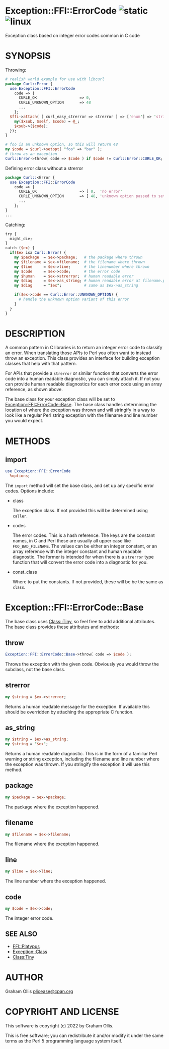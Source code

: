 # Exception::FFI::ErrorCode ![static](https://github.com/PerlFFI/Exception-FFI-ErrorCode/workflows/static/badge.svg) ![linux](https://github.com/PerlFFI/Exception-FFI-ErrorCode/workflows/linux/badge.svg)

Exception class based on integer error codes common in C code

# SYNOPSIS

Throwing:

```perl
# realish world example for use with libcurl
package Curl::Error {
  use Exception::FFI::ErrorCode
    code => {
      CURLE_OK                   => 0,
      CURLE_UNKNOWN_OPTION       => 48
      ...
    };
  $ffi->attach( [ curl_easy_strerror => strerror ] => ['enum'] => 'string' => sub {
    my($xsub, $self, $code) = @_;
    $xsub->($code);
  });
}

# foo is an unknown option, so this will return 48
my $code = $curl->setopt( "foo" => "bar" );
# throw as an exception
Curl::Error->throw( code => $code ) if $code != Curl::Error::CURLE_OK;
```

Defining error class without a strerror

```perl
package Curl::<Error {
  use Exception::FFI::ErrorCode
    code => {
      CURLE_OK                   => [ 0,  'no error'                        ],
      CURLE_UNKNOWN_OPTION       => [ 48, 'unknown option passed to setopt' ],
      ...
    };
}
...
```

Catching:

```perl
try {
  might_die;
}
catch ($ex) {
  if($ex isa Curl::Error) {
    my $package  = $ex->package;   # the package where thrown
    my $filename = $ex->filename;  # the filename where thrown
    my $line     = $ex->line;      # the linenumber where thrown
    my $code     = $ex->code;      # the error code
    my $human    = $ex->strerror;  # human readable error
    my $diag     = $ex->as_string; # human readable error at filename.pl line xxx
    my $diag     = "$ex";          # same as $ex->as_string

    if($ex->code == Curl::Error::UNKNOWN_OPTION) {
      # handle the unknown option variant of this error
    }
  }
}
```

# DESCRIPTION

A common pattern in C libraries is to return an integer error code to classify an error.
When translating those APIs to Perl you often want to instead throw an exception.  This
class provides an interface for building exception classes that help with that pattern.

For APIs that provide a `strerror` or similar function that converts the error code into
a human readable diagnostic, you can simply attach it.  If not you can provide human
readable diagnostics for each error code using an array reference, as shown above.

The base class for your exception class will be set to
[Exception::FFI::ErrorCode::Base](#exception-ffi-errorcode-base).  The base class
handles determining the location of where the exception was thrown and will stringify
in a way to look like a regular Perl string exception with the filename and line number
you would expect.

# METHODS

## import

```perl
use Exception::FFI::ErrorCode
  %options;
```

The `import` method will set the base class, and set up any specific error codes.
Options include:

- class

    The exception class.  If not provided this will be determined using `caller`.

- codes

    The error codes.  This is a hash reference.  The keys are the constant names, in C and
    Perl these are usually all upper case like `FOO_BAD_FILENAME`.  The values can be either
    an integer constant, or an array reference with the integer constant and human readable
    diagnostic.  The former is intended for when there is a `strerror` type function that
    will convert the error code into a diagnostic for you. 

- const\_class

    Where to put the constants.  If not provided, these will be be the same as `class`.

# Exception::FFI::ErrorCode::Base

The base class uses [Class::Tiny](https://metacpan.org/pod/Class::Tiny), so feel free to add additional attributes.
The base class provides these attributes and methods:

## throw

```perl
Exception::FFI::ErrorCode::Base->throw( code => $code );
```

Throws the exception with the given code.  Obviously you would throw the subclass, not the
base class.

## strerror

```perl
my $string = $ex->strerror;
```

Returns a human readable message for the exception.  If available this should be overridden
by attaching the appropriate C function.

## as\_string

```perl
my $string = $ex->as_string;
my $string = "$ex";
```

Returns a human readable diagnostic.  This is in the form of a familiar Perl warning or
string exception, including the filename and line number where the exception was thrown.
If you stringify the exception it will use this method.

## package

```perl
my $package = $ex->package;
```

The package where the exception happened.

## filename

```perl
my $filename = $ex->filename;
```

The filename where the exception happened.

## line

```perl
my $line = $ex->line;
```

The line number where the exception happened.

## code

```perl
my $code = $ex->code;
```

The integer error code.

## SEE ALSO

- [FFI::Platypus](https://metacpan.org/pod/FFI::Platypus)
- [Exception::Class](https://metacpan.org/pod/Exception::Class)
- [Class:Tiny](Class:Tiny)

# AUTHOR

Graham Ollis <plicease@cpan.org>

# COPYRIGHT AND LICENSE

This software is copyright (c) 2022 by Graham Ollis.

This is free software; you can redistribute it and/or modify it under
the same terms as the Perl 5 programming language system itself.
